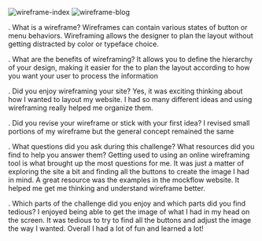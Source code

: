 ![wireframe-index](/Users/jasmeetchatrath/Documents/Devbootcamp/phase-0/week-2/imgs/wireframe-index.png)
![wireframe-blog](/Users/jasmeetchatrath/Documents/Devbootcamp/phase-0/week-2/imgs/wireframe-blog-index.png)

. What is a wireframe?
Wireframes can contain various states of button or menu behaviors.  Wireframing allows the designer to plan the layout without getting distracted by color or typeface choice.

. What are the benefits of wireframing?
It allows you to define the hierarchy of your design, making it easier for the to plan the layout according to how you want your user to process the information

. Did you enjoy wireframing your site?
Yes, it was exciting thinking about how I wanted to layout my website.  I had so many different ideas and using wireframing really helped me organize them.

. Did you revise your wireframe or stick with your first idea?
I revised small portions of my wireframe but the general concept remained the same

. What questions did you ask during this challenge? What resources did you find to help you answer them?
Getting used to using an online wireframing tool is what brought up the most questions for me.  It was just a matter of exploring the site a bit and finding all the buttons to create the image I had in mind.  A great resource was the examples in the mockflow website.  It helped me get me thinking and understand wireframe better.

. Which parts of the challenge did you enjoy and which parts did you find tedious?
I enjoyed being able to get the image of what I had in my head on the screen.  It was tedious to try to find all the buttons and adjust the image the way I wanted.  Overall I had a lot of fun and learned a lot!
